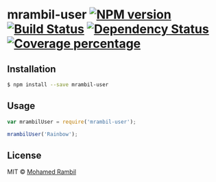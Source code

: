 # mrambil-user [![NPM version][npm-image]][npm-url] [![Build Status][travis-image]][travis-url] [![Dependency Status][daviddm-image]][daviddm-url] [![Coverage percentage][coveralls-image]][coveralls-url]
> 

## Installation

```sh
$ npm install --save mrambil-user
```

## Usage

```js
var mrambilUser = require('mrambil-user');

mrambilUser('Rainbow');
```
## License

MIT © [Mohamed Rambil]()


[npm-image]: https://badge.fury.io/js/mrambil-user.svg
[npm-url]: https://npmjs.org/package/mrambil-user
[travis-image]: https://travis-ci.org/mrambil/mrambil-user.svg?branch=master
[travis-url]: https://travis-ci.org/mrambil/mrambil-user
[daviddm-image]: https://david-dm.org/mrambil/mrambil-user.svg?theme=shields.io
[daviddm-url]: https://david-dm.org/mrambil/mrambil-user
[coveralls-image]: https://coveralls.io/repos/mrambil/mrambil-user/badge.svg
[coveralls-url]: https://coveralls.io/r/mrambil/mrambil-user
